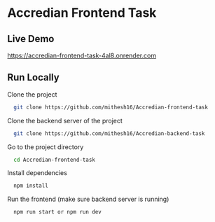 
# Accredian Frontend Task

## Live Demo

https://accredian-frontend-task-4al8.onrender.com

## Run Locally

Clone the project

```bash
  git clone https://github.com/mithesh16/Accredian-frontend-task
```

Clone the backend server of the project

```bash
  git clone https://github.com/mithesh16/Accredian-backend-task
```

Go to the project directory

```bash
  cd Accredian-frontend-task
```

Install dependencies

```bash
  npm install
```

Run the frontend (make sure backend server is running)

```bash
  npm run start or npm run dev
```

